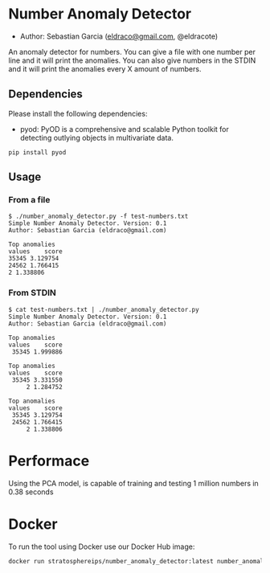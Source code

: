 # Number Anomaly Detector

- Author: Sebastian Garcia (eldraco@gmail.com, @eldracote)

An anomaly detector for numbers. 
You can give a file with one number per line and it will print the anomalies.
You can also give numbers in the STDIN and it will print the anomalies every X amount of numbers.

## Dependencies

Please install the following dependencies:
- pyod: PyOD is a comprehensive and scalable Python toolkit for detecting outlying objects in multivariate data. 

```
pip install pyod
```

## Usage

### From a file
```
$ ./number_anomaly_detector.py -f test-numbers.txt
Simple Number Anomaly Detector. Version: 0.1
Author: Sebastian Garcia (eldraco@gmail.com)

Top anomalies
values    score
35345 3.129754
24562 1.766415
2 1.338806
```

### From STDIN
```
$ cat test-numbers.txt | ./number_anomaly_detector.py
Simple Number Anomaly Detector. Version: 0.1
Author: Sebastian Garcia (eldraco@gmail.com)

Top anomalies
values    score
 35345 1.999886

Top anomalies
values    score
 35345 3.331550
     2 1.284752

Top anomalies
values    score
 35345 3.129754
 24562 1.766415
     2 1.338806

```

# Performace
Using the PCA model, is capable of training and testing 1 million numbers in 0.38 seconds

# Docker

To run the tool using Docker use our Docker Hub image:

```bash
docker run stratosphereips/number_anomaly_detector:latest number_anomaly_detector.py -f test-numbers.txt
```
